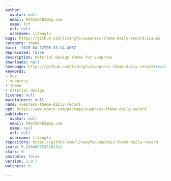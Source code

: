 ```yaml
---
author:
  avatar: null
  email: 940150483@qq.com
  name: ltf
  url: null
  username: litengfu
bugs: https://github.com/litengfu/vuepress-theme-daily-record/issues
category: theme
date: '2020-04-12T06:33:14.490Z'
deprecated: false
description: Material Design theme for vuepress
downloads: null
homepage: https://github.com/litengfu/vuepress-theme-daily-record#readme
keywords:
- vue
- vuepress
- theme
- material design
license: null
maintainers: null
name: vuepress-theme-daily-record
npm: https://www.npmjs.com/package/vuepress-theme-daily-record
publisher:
  avatar: null
  email: 940150483@qq.com
  name: null
  url: null
  username: litengfu
repository: https://github.com/litengfu/vuepress-theme-daily-record
score: 0.2004957535102312
stars: 0
unstable: false
version: 1.0.7
watchers: 0

---
```


